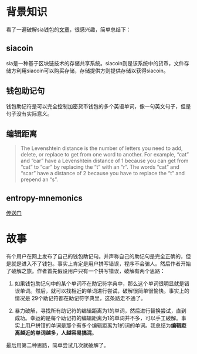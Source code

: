 # 背景知识
看了一遍破解sia钱包的[文章](https://mtlynch.io/stole-siacoins/)，很感兴趣，简单总结下：

## siacoin
sia是一种基于区块链技术的存储共享系统。siacoin则是该系统中的货币，文件存储方利用siacoin可以购买存储，存储提供方则提供存储以获得siacoin。

## 钱包助记句
钱包助记符是可以完全控制加密货币钱包的多个英语单词，像一句英文句子，但是句子没有实际意义。

## 编辑距离

> The Levenshtein distance is the number of letters you need to add, delete, or replace to get from one word to another. For example, “cat” and “car” have a Levenshtein distance of 1 because you can get from “cat” to “car” by replacing the “t” with an “r”. The words “cat” and “scar” have a distance of 2 because you have to replace the “t” and prepend an “s”.

## entropy-mnemonics 

[传送门](https://github.com/NebulousLabs/entropy-mnemonics)

# 故事
有个用户在网上发布了自己的钱包助记句。并声称自己的助记句是完全正确的，但是就是进入不了钱包。事实上肯定是用户拼写错误，程序不会骗人。然后作者开始了破解之旅。作者首先假设用户只有一个拼写错误，破解有两个思路：

1. 如果钱包助记句中的某个单词不在助记符字典中，那么这个单词很明显就是错误单词。然后，就可以找相近的单词进行尝试，破解很简单很愉快。事实上的情况是 29个助记符都在助记符字典里，这条路走不通了。

2. 暴力破解，寻找所有助记符的编辑距离为1的单词，然后进行替换尝试，直到成功。幸运的是每个助记符的编辑距离为1的单词并不多，可以手工破解。事实上用户拼错的单词是那个有多个编辑距离为1的词的单词。我总结为**编辑距离越近的单词越多，人越容易搞混**。

最后用第二种思路，简单尝试几次就破解了。



